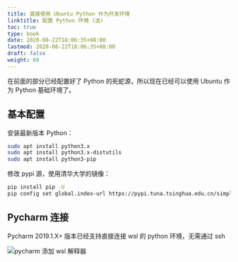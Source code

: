 ```yaml
---
title: 直接使用 Ubuntu Python 作为开发环境
linktitle: 配置 Python 环境 (选) 
toc: true
type: book
date: 2020-08-22T18:06:35+08:00
lastmod: 2020-08-22T18:06:35+08:00
draft: false
weight: 60
---
```


在前面的部分已经配置好了 Python 的死蛇源，所以现在已经可以使用 Ubuntu 作为 Python 基础环境了。

## 基本配置

安装最新版本 Python：

```bash
sudo apt install python3.x
sudo apt install python3.x-distutils
sudo apt install python3-pip
```

修改 pypi 源，使用清华大学的镜像：

```bash
pip install pip -U
pip config set global.index-url https://pypi.tuna.tsinghua.edu.cn/simple
```

## Pycharm 连接

Pycharm 2019.1.X+ 版本已经支持直接连接 wsl 的 python 环境，无需通过 ssh

![pycharm 添加 wsl 解释器](https://i.loli.net/2021/06/17/olEGLadJr9tCOH4.png)
